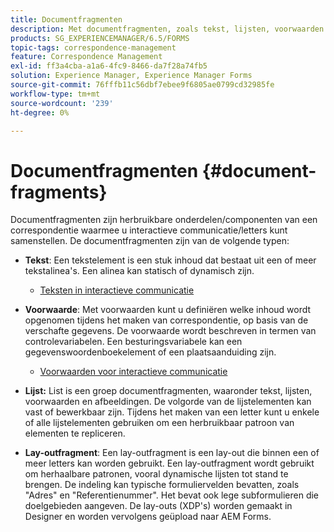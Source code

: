 ```yaml
---
title: Documentfragmenten
description: Met documentfragmenten, zoals tekst, lijsten, voorwaarden en layoutfragmenten, kunt u in Correspondence Management de statische, dynamische en herhaalbare componenten van klantcorrespondentie vormen.
products: SG_EXPERIENCEMANAGER/6.5/FORMS
topic-tags: correspondence-management
feature: Correspondence Management
exl-id: ff3a4cba-a1a6-4fc9-8466-da7f28a74fb5
solution: Experience Manager, Experience Manager Forms
source-git-commit: 76fffb11c56dbf7ebee9f6805ae0799cd32985fe
workflow-type: tm+mt
source-wordcount: '239'
ht-degree: 0%

---
```


# Documentfragmenten {#document-fragments}

Documentfragmenten zijn herbruikbare onderdelen/componenten van een correspondentie waarmee u interactieve communicatie/letters kunt samenstellen. De documentfragmenten zijn van de volgende typen:

* **Tekst**: Een tekstelement is een stuk inhoud dat bestaat uit een of meer tekstalinea&#39;s. Een alinea kan statisch of dynamisch zijn.

   * [Teksten in interactieve communicatie](/help/forms/using/texts-interactive-communications.md)

* **Voorwaarde**: Met voorwaarden kunt u definiëren welke inhoud wordt opgenomen tijdens het maken van correspondentie, op basis van de verschafte gegevens. De voorwaarde wordt beschreven in termen van controlevariabelen. Een besturingsvariabele kan een gegevenswoordenboekelement of een plaatsaanduiding zijn.

   * [Voorwaarden voor interactieve communicatie](/help/forms/using/conditions-interactive-communications.md)

* **Lijst:** List is een groep documentfragmenten, waaronder tekst, lijsten, voorwaarden en afbeeldingen. De volgorde van de lijstelementen kan vast of bewerkbaar zijn. Tijdens het maken van een letter kunt u enkele of alle lijstelementen gebruiken om een herbruikbaar patroon van elementen te repliceren.
* **Lay-outfragment**: Een lay-outfragment is een lay-out die binnen een of meer letters kan worden gebruikt. Een lay-outfragment wordt gebruikt om herhaalbare patronen, vooral dynamische lijsten tot stand te brengen. De indeling kan typische formuliervelden bevatten, zoals &quot;Adres&quot; en &quot;Referentienummer&quot;. Het bevat ook lege subformulieren die doelgebieden aangeven. De lay-outs (XDP&#39;s) worden gemaakt in Designer en worden vervolgens geüpload naar AEM Forms.
